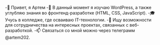-👋 Привет, я Артем
-🌱 В данный момент я изучаю WordPress, а также углубляю знания во фронтенд-разработке (HTML, CSS, JavaScript).
-🎓 Учусь в колледже, где осваиваю IT-технологии.
-💞️ Ищу возможности для сотрудничества на интересных проектах, связанных с веб-разработкой.
-📫 Связаться со мной можно через телеграмм @artem202.

<!---
Weeltip/Weeltip is a ✨ special ✨ repository because its `README.md` (this file) appears on your GitHub profile.
You can click the Preview link to take a look at your changes.
--->
